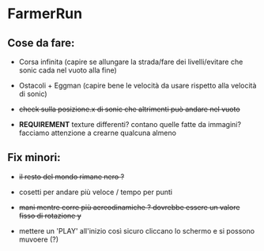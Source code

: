 # FarmerRun

## Cose da fare:

- Corsa infinita (capire se allungare la strada/fare dei livelli/evitare che sonic cada nel vuoto alla fine)

- Ostacoli + Eggman (capire bene le velocità da usare rispetto alla velocità di sonic)

- ~~check sulla posizione.x di sonic che altrimenti può andare nel vuoto~~

- **REQUIREMENT** texture differenti? contano quelle fatte da immagini? facciamo attenzione a crearne qualcuna almeno

## Fix minori:

- ~~il resto del mondo rimane nero ?~~

- cosetti per andare più veloce / tempo per punti 

- ~~mani mentre corre più aereodinamiche ? dovrebbe essere un valore fisso di rotazione y~~

- mettere un 'PLAY' all'inizio così sicuro cliccano lo schermo e si possono muvoere (?)
